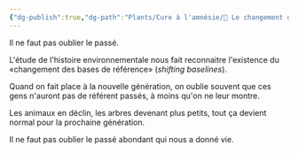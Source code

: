 ```yaml
---
{"dg-publish":true,"dg-path":"Plants/Cure à l'amnésie/🌱 Le changement des bases de référence.md","permalink":"/plants/cure-a-l-amnesie/le-changement-des-bases-de-reference/"}
---
```


Il ne faut pas oublier le passé. 

L'étude de l'histoire environnementale nous fait reconnaitre l'existence du «changement des bases de référence» (*shifting baselines*).

Quand on fait place à la nouvelle génération, on oublie souvent que ces gens n'auront pas de référent passés, à moins qu'on ne leur montre.

Les animaux en déclin, les arbres devenant plus petits, tout ça devient normal pour la prochaine génération.

Il ne faut pas oublier le passé abondant qui nous a donné vie. 
